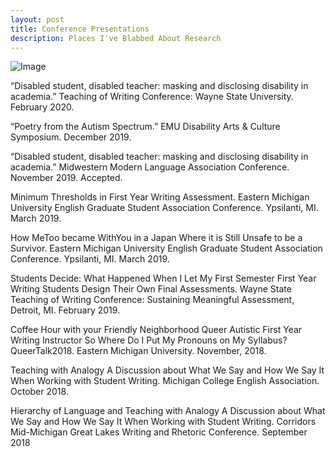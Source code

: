 ```yaml
---
layout: post
title: Conference Presentations
description: Places I've Blabbed About Research
---
```


![Image](/gradfolio/assets/images/egsa.jpg "Vee")

“Disabled student, disabled teacher: masking and disclosing disability in academia.” Teaching of Writing Conference: Wayne State University. February 2020. 

“Poetry from the Autism Spectrum.” EMU Disability Arts & Culture Symposium. December 2019. 

“Disabled student, disabled teacher: masking and disclosing disability in academia.” Midwestern Modern Language Association Conference. November 2019. Accepted. 

Minimum Thresholds in First Year Writing Assessment. Eastern Michigan University English Graduate Student Association Conference. Ypsilanti, MI. March 2019. 

How MeToo became WithYou in a Japan Where it is Still Unsafe to be a Survivor. Eastern Michigan University English Graduate Student Association Conference. Ypsilanti, MI. March 2019.

Students Decide: What Happened When I Let My First Semester First Year Writing Students Design Their Own Final Assessments. Wayne State Teaching of Writing Conference: Sustaining Meaningful Assessment, Detroit, MI. February 2019.

Coffee Hour with your Friendly Neighborhood Queer Autistic First Year Writing Instructor So Where Do I Put My Pronouns on My Syllabus? QueerTalk2018. Eastern Michigan University. November, 2018.

Teaching with Analogy A Discussion about What We Say and How We Say It When Working with Student Writing. Michigan College English Association. October 2018.

Hierarchy of Language and Teaching with Analogy A Discussion about What We Say and How We Say It When Working with Student Writing. Corridors Mid-Michigan Great Lakes Writing and Rhetoric Conference. September 2018